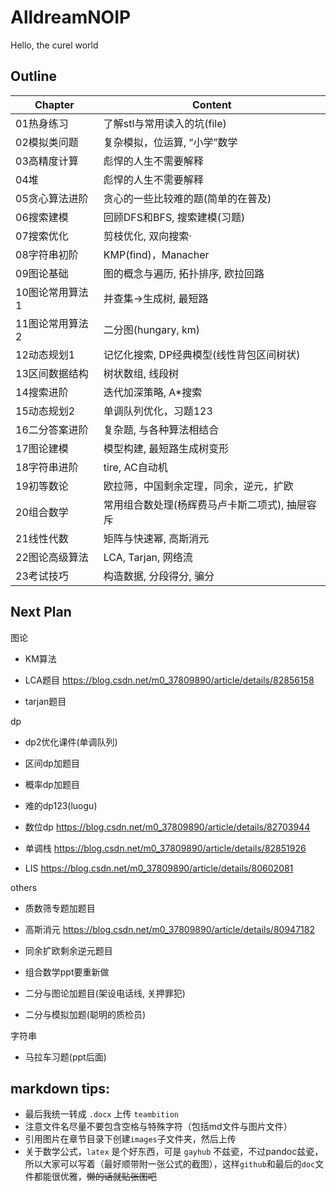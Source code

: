 # AlldreamNOIP

Hello, the curel world

## Outline

Chapter | Content
--- | ---
01热身练习 | 了解stl与常用读入的坑(file)
02模拟类问题| 复杂模拟，位运算, “小学”数学
03高精度计算| 彪悍的人生不需要解释
04堆| 彪悍的人生不需要解释
05贪心算法进阶| 贪心的一些比较难的题(简单的在普及)
06搜索建模 | 回顾DFS和BFS, 搜索建模(习题) 
07搜索优化 | 剪枝优化, 双向搜索·
08字符串初阶 | KMP(find)，Manacher
09图论基础 | 图的概念与遍历, 拓扑排序, 欧拉回路
10图论常用算法1 | 并查集->生成树, 最短路
11图论常用算法2 | 二分图(hungary, km)
12动态规划1 | 记忆化搜索, DP经典模型(线性背包区间树状)
13区间数据结构 | 树状数组, 线段树
14搜索进阶 | 迭代加深策略, A*搜索
15动态规划2 | 单调队列优化，习题123
16二分答案进阶 | 复杂题, 与各种算法相结合
17图论建模 | 模型构建, 最短路生成树变形
18字符串进阶 | tire, AC自动机
19初等数论 | 欧拉筛，中国剩余定理，同余，逆元，扩欧
20组合数学 | 常用组合数处理(杨辉费马卢卡斯二项式), 抽屉容斥
21线性代数 | 矩阵与快速幂, 高斯消元
22图论高级算法 | LCA, Tarjan, 网络流
23考试技巧 | 构造数据, 分段得分, 骗分

## Next Plan

图论
- KM算法

- LCA题目 https://blog.csdn.net/m0_37809890/article/details/82856158

- tarjan题目

dp
- dp2优化课件(单调队列)

- 区间dp加题目
- 概率dp加题目

- 难的dp123(luogu)

- 数位dp https://blog.csdn.net/m0_37809890/article/details/82703944

- 单调栈 https://blog.csdn.net/m0_37809890/article/details/82851926
- LIS https://blog.csdn.net/m0_37809890/article/details/80602081

others

- 质数筛专题加题目
- 高斯消元 https://blog.csdn.net/m0_37809890/article/details/80947182
- 同余扩欧剩余逆元题目

- 组合数学ppt要重新做

- 二分与图论加题目(架设电话线, 关押罪犯)
- 二分与模拟加题(聪明的质检员)

字符串
- 马拉车习题(ppt后面)



## markdown tips:

- 最后我统一转成 `.docx` 上传 `teambition`
- 注意文件名尽量不要包含空格与特殊字符（包括md文件与图片文件）
- 引用图片在章节目录下创建`images`子文件夹，然后上传
- 关于数学公式，`latex` 是个好东西，可是 `gayhub` 不兹瓷，不过pandoc兹瓷，所以大家可以写着（最好顺带附一张公式的截图），这样`github`和最后的`doc`文件都能很优雅，~~懒的话就贴张图吧~~
